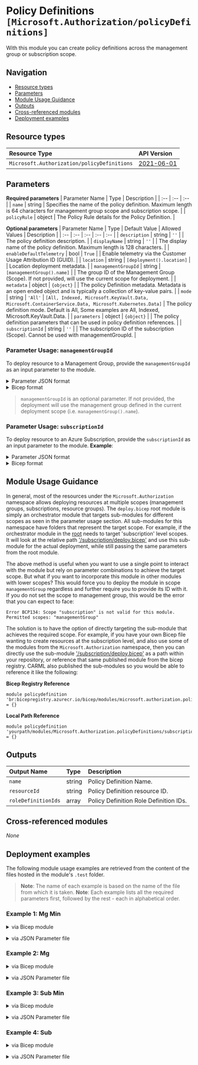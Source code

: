 # Policy Definitions `[Microsoft.Authorization/policyDefinitions]`

With this module you can create policy definitions across the management group or subscription scope.

## Navigation

- [Resource types](#Resource-types)
- [Parameters](#Parameters)
- [Module Usage Guidance](#Module-Usage-Guidance)
- [Outputs](#Outputs)
- [Cross-referenced modules](#Cross-referenced-modules)
- [Deployment examples](#Deployment-examples)

## Resource types

| Resource Type | API Version |
| :-- | :-- |
| `Microsoft.Authorization/policyDefinitions` | [2021-06-01](https://docs.microsoft.com/en-us/azure/templates/Microsoft.Authorization/2021-06-01/policyDefinitions) |

## Parameters

**Required parameters**
| Parameter Name | Type | Description |
| :-- | :-- | :-- |
| `name` | string | Specifies the name of the policy definition. Maximum length is 64 characters for management group scope and subscription scope. |
| `policyRule` | object | The Policy Rule details for the Policy Definition. |

**Optional parameters**
| Parameter Name | Type | Default Value | Allowed Values | Description |
| :-- | :-- | :-- | :-- | :-- |
| `description` | string | `''` |  | The policy definition description. |
| `displayName` | string | `''` |  | The display name of the policy definition. Maximum length is 128 characters. |
| `enableDefaultTelemetry` | bool | `True` |  | Enable telemetry via the Customer Usage Attribution ID (GUID). |
| `location` | string | `[deployment().location]` |  | Location deployment metadata. |
| `managementGroupId` | string | `[managementGroup().name]` |  | The group ID of the Management Group (Scope). If not provided, will use the current scope for deployment. |
| `metadata` | object | `{object}` |  | The policy Definition metadata. Metadata is an open ended object and is typically a collection of key-value pairs. |
| `mode` | string | `'All'` | `[All, Indexed, Microsoft.KeyVault.Data, Microsoft.ContainerService.Data, Microsoft.Kubernetes.Data]` | The policy definition mode. Default is All, Some examples are All, Indexed, Microsoft.KeyVault.Data. |
| `parameters` | object | `{object}` |  | The policy definition parameters that can be used in policy definition references. |
| `subscriptionId` | string | `''` |  | The subscription ID of the subscription (Scope). Cannot be used with managementGroupId. |


### Parameter Usage: `managementGroupId`

To deploy resource to a Management Group, provide the `managementGroupId` as an input parameter to the module.

<details>

<summary>Parameter JSON format</summary>

```json
"managementGroupId": {
    "value": "contoso-group"
}
```

</details>


<details>

<summary>Bicep format</summary>

```bicep
managementGroupId: 'contoso-group'
```

</details>
<p>

> `managementGroupId` is an optional parameter. If not provided, the deployment will use the management group defined in the current deployment scope (i.e. `managementGroup().name`).

### Parameter Usage: `subscriptionId`

To deploy resource to an Azure Subscription, provide the `subscriptionId` as an input parameter to the module. **Example**:

<details>

<summary>Parameter JSON format</summary>

```json
"subscriptionId": {
    "value": "12345678-b049-471c-95af-123456789012"
}
```

</details>

<details>

<summary>Bicep format</summary>

```bicep
subscriptionId: '12345678-b049-471c-95af-123456789012'
```

</details>
<p>

## Module Usage Guidance

In general, most of the resources under the `Microsoft.Authorization` namespace allows deploying resources at multiple scopes (management groups, subscriptions, resource groups). The `deploy.bicep` root module is simply an orchestrator module that targets sub-modules for different scopes as seen in the parameter usage section. All sub-modules for this namespace have folders that represent the target scope. For example, if the orchestrator module in the [root](deploy.bicep) needs to target 'subscription' level scopes. It will look at the relative path ['/subscription/deploy.bicep'](./subscription/deploy.bicep) and use this sub-module for the actual deployment, while still passing the same parameters from the root module.

The above method is useful when you want to use a single point to interact with the module but rely on parameter combinations to achieve the target scope. But what if you want to incorporate this module in other modules with lower scopes? This would force you to deploy the module in scope `managementGroup` regardless and further require you to provide its ID with it. If you do not set the scope to management group, this would be the error that you can expect to face:

```bicep
Error BCP134: Scope "subscription" is not valid for this module. Permitted scopes: "managementGroup"
```

The solution is to have the option of directly targeting the sub-module that achieves the required scope. For example, if you have your own Bicep file wanting to create resources at the subscription level, and also use some of the modules from the `Microsoft.Authorization` namespace, then you can directly use the sub-module ['/subscription/deploy.bicep'](./subscription/deploy.bicep) as a path within your repository, or reference that same published module from the bicep registry. CARML also published the sub-modules so you would be able to reference it like the following:

**Bicep Registry Reference**
```bicep
module policydefinition 'br:bicepregistry.azurecr.io/bicep/modules/microsoft.authorization.policydefinitions.subscription:version' = {}
```
**Local Path Reference**
```bicep
module policydefinition 'yourpath/modules/Microsoft.Authorization.policyDefinitions/subscription/deploy.bicep' = {}
```

## Outputs

| Output Name | Type | Description |
| :-- | :-- | :-- |
| `name` | string | Policy Definition Name. |
| `resourceId` | string | Policy Definition resource ID. |
| `roleDefinitionIds` | array | Policy Definition Role Definition IDs. |

## Cross-referenced modules

_None_

## Deployment examples

The following module usage examples are retrieved from the content of the files hosted in the module's `.test` folder.
   >**Note**: The name of each example is based on the name of the file from which it is taken.
   >**Note**: Each example lists all the required parameters first, followed by the rest - each in alphabetical order.

<h3>Example 1: Mg Min</h3>

<details>

<summary>via Bicep module</summary>

```bicep
module policyDefinitions './Microsoft.Authorization/policyDefinitions/deploy.bicep' = {
  name: '${uniqueString(deployment().name)}-policyDefinitions'
  params: {
    // Required parameters
    name: '<<namePrefix>>-mg-min-policyDef'
    policyRule: {
      if: {
        allOf: [
          {
            equals: 'Microsoft.KeyVault/vaults'
            field: 'type'
          }
        ]
      }
      then: {
        effect: '[parameters('effect')]'
      }
    }
    // Non-required parameters
    parameters: {
      effect: {
        allowedValues: [
          'Audit'
        ]
        defaultValue: 'Audit'
        type: 'String'
      }
    }
  }
}
```

</details>
<p>

<details>

<summary>via JSON Parameter file</summary>

```json
{
  "$schema": "https://schema.management.azure.com/schemas/2019-04-01/deploymentParameters.json#",
  "contentVersion": "1.0.0.0",
  "parameters": {
    // Required parameters
    "name": {
      "value": "<<namePrefix>>-mg-min-policyDef"
    },
    "policyRule": {
      "value": {
        "if": {
          "allOf": [
            {
              "equals": "Microsoft.KeyVault/vaults",
              "field": "type"
            }
          ]
        },
        "then": {
          "effect": "[parameters('effect')]"
        }
      }
    },
    // Non-required parameters
    "parameters": {
      "value": {
        "effect": {
          "allowedValues": [
            "Audit"
          ],
          "defaultValue": "Audit",
          "type": "String"
        }
      }
    }
  }
}
```

</details>
<p>

<h3>Example 2: Mg</h3>

<details>

<summary>via Bicep module</summary>

```bicep
module policyDefinitions './Microsoft.Authorization/policyDefinitions/deploy.bicep' = {
  name: '${uniqueString(deployment().name)}-policyDefinitions'
  params: {
    // Required parameters
    name: '<<namePrefix>>-mg-policyDef'
    policyRule: {
      if: {
        allOf: [
          {
            equals: 'Microsoft.Resources/subscriptions'
            field: 'type'
          }
          {
            exists: 'false'
            field: '[concat('tags[' parameters('tagName') ']')]'
          }
        ]
      }
      then: {
        details: {
          operations: [
            {
              field: '[concat('tags[' parameters('tagName') ']')]'
              operation: 'add'
              value: '[parameters('tagValue')]'
            }
          ]
          roleDefinitionIds: [
            '/providers/microsoft.authorization/roleDefinitions/4a9ae827-6dc8-4573-8ac7-8239d42aa03f'
          ]
        }
        effect: 'modify'
      }
    }
    // Non-required parameters
    description: '[Description] This policy definition is deployed at the management group scope'
    displayName: '[DisplayName] This policy definition is deployed at the management group scope'
    managementGroupId: '<<managementGroupId>>'
    metadata: {
      category: 'Security'
    }
    parameters: {
      tagName: {
        metadata: {
          description: 'Name of the tag such as 'environment''
          displayName: 'Tag Name'
        }
        type: 'String'
      }
      tagValue: {
        metadata: {
          description: 'Value of the tag such as 'production''
          displayName: 'Tag Value'
        }
        type: 'String'
      }
    }
  }
}
```

</details>
<p>

<details>

<summary>via JSON Parameter file</summary>

```json
{
  "$schema": "https://schema.management.azure.com/schemas/2019-04-01/deploymentParameters.json#",
  "contentVersion": "1.0.0.0",
  "parameters": {
    // Required parameters
    "name": {
      "value": "<<namePrefix>>-mg-policyDef"
    },
    "policyRule": {
      "value": {
        "if": {
          "allOf": [
            {
              "equals": "Microsoft.Resources/subscriptions",
              "field": "type"
            },
            {
              "exists": "false",
              "field": "[concat('tags[', parameters('tagName'), ']')]"
            }
          ]
        },
        "then": {
          "details": {
            "operations": [
              {
                "field": "[concat('tags[', parameters('tagName'), ']')]",
                "operation": "add",
                "value": "[parameters('tagValue')]"
              }
            ],
            "roleDefinitionIds": [
              "/providers/microsoft.authorization/roleDefinitions/4a9ae827-6dc8-4573-8ac7-8239d42aa03f"
            ]
          },
          "effect": "modify"
        }
      }
    },
    // Non-required parameters
    "description": {
      "value": "[Description] This policy definition is deployed at the management group scope"
    },
    "displayName": {
      "value": "[DisplayName] This policy definition is deployed at the management group scope"
    },
    "managementGroupId": {
      "value": "<<managementGroupId>>"
    },
    "metadata": {
      "value": {
        "category": "Security"
      }
    },
    "parameters": {
      "value": {
        "tagName": {
          "metadata": {
            "description": "Name of the tag, such as 'environment'",
            "displayName": "Tag Name"
          },
          "type": "String"
        },
        "tagValue": {
          "metadata": {
            "description": "Value of the tag, such as 'production'",
            "displayName": "Tag Value"
          },
          "type": "String"
        }
      }
    }
  }
}
```

</details>
<p>

<h3>Example 3: Sub Min</h3>

<details>

<summary>via Bicep module</summary>

```bicep
module policyDefinitions './Microsoft.Authorization/policyDefinitions/deploy.bicep' = {
  name: '${uniqueString(deployment().name)}-policyDefinitions'
  params: {
    // Required parameters
    name: '<<namePrefix>>-sub-min-policyDef'
    policyRule: {
      if: {
        allOf: [
          {
            equals: 'Microsoft.KeyVault/vaults'
            field: 'type'
          }
        ]
      }
      then: {
        effect: '[parameters('effect')]'
      }
    }
    // Non-required parameters
    parameters: {
      effect: {
        allowedValues: [
          'Audit'
        ]
        defaultValue: 'Audit'
        type: 'String'
      }
    }
    subscriptionId: '<<subscriptionId>>'
  }
}
```

</details>
<p>

<details>

<summary>via JSON Parameter file</summary>

```json
{
  "$schema": "https://schema.management.azure.com/schemas/2019-04-01/deploymentParameters.json#",
  "contentVersion": "1.0.0.0",
  "parameters": {
    // Required parameters
    "name": {
      "value": "<<namePrefix>>-sub-min-policyDef"
    },
    "policyRule": {
      "value": {
        "if": {
          "allOf": [
            {
              "equals": "Microsoft.KeyVault/vaults",
              "field": "type"
            }
          ]
        },
        "then": {
          "effect": "[parameters('effect')]"
        }
      }
    },
    // Non-required parameters
    "parameters": {
      "value": {
        "effect": {
          "allowedValues": [
            "Audit"
          ],
          "defaultValue": "Audit",
          "type": "String"
        }
      }
    },
    "subscriptionId": {
      "value": "<<subscriptionId>>"
    }
  }
}
```

</details>
<p>

<h3>Example 4: Sub</h3>

<details>

<summary>via Bicep module</summary>

```bicep
module policyDefinitions './Microsoft.Authorization/policyDefinitions/deploy.bicep' = {
  name: '${uniqueString(deployment().name)}-policyDefinitions'
  params: {
    // Required parameters
    name: '<<namePrefix>>-sub-policyDef'
    policyRule: {
      if: {
        allOf: [
          {
            equals: 'Microsoft.Resources/subscriptions'
            field: 'type'
          }
          {
            exists: 'false'
            field: '[concat('tags[' parameters('tagName') ']')]'
          }
        ]
      }
      then: {
        details: {
          operations: [
            {
              field: '[concat('tags[' parameters('tagName') ']')]'
              operation: 'add'
              value: '[parameters('tagValue')]'
            }
          ]
          roleDefinitionIds: [
            '/providers/microsoft.authorization/roleDefinitions/4a9ae827-6dc8-4573-8ac7-8239d42aa03f'
          ]
        }
        effect: 'modify'
      }
    }
    // Non-required parameters
    description: '[Description] This policy definition is deployed at subscription scope'
    displayName: '[DisplayName] This policy definition is deployed at subscription scope'
    metadata: {
      category: 'Security'
    }
    parameters: {
      tagName: {
        metadata: {
          description: 'Name of the tag such as 'environment''
          displayName: 'Tag Name'
        }
        type: 'String'
      }
      tagValue: {
        metadata: {
          description: 'Value of the tag such as 'production''
          displayName: 'Tag Value'
        }
        type: 'String'
      }
    }
    subscriptionId: '<<subscriptionId>>'
  }
}
```

</details>
<p>

<details>

<summary>via JSON Parameter file</summary>

```json
{
  "$schema": "https://schema.management.azure.com/schemas/2019-04-01/deploymentParameters.json#",
  "contentVersion": "1.0.0.0",
  "parameters": {
    // Required parameters
    "name": {
      "value": "<<namePrefix>>-sub-policyDef"
    },
    "policyRule": {
      "value": {
        "if": {
          "allOf": [
            {
              "equals": "Microsoft.Resources/subscriptions",
              "field": "type"
            },
            {
              "exists": "false",
              "field": "[concat('tags[', parameters('tagName'), ']')]"
            }
          ]
        },
        "then": {
          "details": {
            "operations": [
              {
                "field": "[concat('tags[', parameters('tagName'), ']')]",
                "operation": "add",
                "value": "[parameters('tagValue')]"
              }
            ],
            "roleDefinitionIds": [
              "/providers/microsoft.authorization/roleDefinitions/4a9ae827-6dc8-4573-8ac7-8239d42aa03f"
            ]
          },
          "effect": "modify"
        }
      }
    },
    // Non-required parameters
    "description": {
      "value": "[Description] This policy definition is deployed at subscription scope"
    },
    "displayName": {
      "value": "[DisplayName] This policy definition is deployed at subscription scope"
    },
    "metadata": {
      "value": {
        "category": "Security"
      }
    },
    "parameters": {
      "value": {
        "tagName": {
          "metadata": {
            "description": "Name of the tag, such as 'environment'",
            "displayName": "Tag Name"
          },
          "type": "String"
        },
        "tagValue": {
          "metadata": {
            "description": "Value of the tag, such as 'production'",
            "displayName": "Tag Value"
          },
          "type": "String"
        }
      }
    },
    "subscriptionId": {
      "value": "<<subscriptionId>>"
    }
  }
}
```

</details>
<p>
